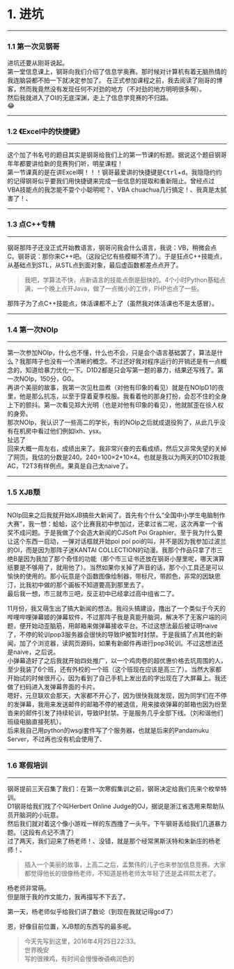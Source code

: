 # 1. 进坑
***
### 1.1 第一次见钢哥
进坑还要从刚哥说起。  
第一堂信息课上，钢哥向我们介绍了信息学奥赛。那时候对计算机有着无脑热情的我连脑袋都不拍一下就决定参加了。
在正式参加课程之前，我去阅读了刚哥的博客，然而我竟然没有发现任何不对劲的地方（不对劲的地方明明很多啊）。  
然后我就进入了OI的无底深渊，走上了信息学竞赛的不归路。  
:joy:  
***
### 1.2 《Excel中的快捷键》
***
这个加了书名号的题目其实是钢哥给我们上的第一节课的标题。据说这个题目钢哥年年都要讲给新的竞赛狗们听，明星课程！  
第一节课真的是在讲Excel啊！！！钢哥最爱讲的快捷键是<kbd>Ctrl</kbd>+<kbd>d</kbd>。我隐隐约约的记得钢哥似乎要我们用快捷键来完成一些信息的提取和重新阻止。曾经点过VBA技能点的我怎能不耍个小聪明呢？、VBA chuachua几行搞定！、我真是太腻害了！、  
***
### 1.3 点C++专精
***
钢哥那阵子还没正式开始教语言，钢哥问我会什么语言，我说：VB，稍微会点C。钢哥说：那你来C++吧。（这段记忆有些模糊不清了）。于是狂点C++技能点，从基础点到STL，从STL点到面对象，最后虚函数都差点点开了。  
> 我吧，学算法不快，点新语言的技能点倒是挺快的。4个小时Python基础点满，一个晚上点开Java，做了一点微小的工作，PHP也点了一些。  

那阵子为了点C++技能点，体活课都不上了（虽然我对体活课也不是太感冒）。

***
### 1.4 第一次NOIp
***
第一次参加NOIp，什么也不懂，什么也不会，只是会个语言基础罢了，算法是什么？我那阵子也没有一个清晰的概念。不过还好我对程序运行的开销还是有一点概念的，知道给暴力优化一下。D1D2都是只会写第一题的暴力，结果还写残了。第一次NOIp，150分，GG。  
再讲个美丽的故事，我第一次见杜皿煮（对他有印象的看见）就是在NOIpD1的夜里，他是那么抗冻，以至于穿着夏季校服。我看着他的那身打扮，会忍不住的全身上下的颤抖。第一次看见郑大光明（也是对他有印象的看见），他就腻歪在徐人权的身旁。  
那次NOIp，我认识了一些高二的学长，有的NOIp之后就成退役狗了，从此几乎没有在机房中看过他们例如lxh、ysx。  
扯远了  
回来大概一周左右，成绩出来了。我非常兴奋的去看成绩，然后又非常失望的关掉了网页。我估的分数是240。240=100×2+10×4。也就是我以为两天的D1D2我能AC，T2T3有样例点。果真是自己太naive了。  
***
### 1.5 XJB颓
***
NOIp回来之后我就开始XJB搞些大新闻了。首先有个什么“全国中小学生电脑制作大赛”，我一想：蛤蛤，这个比赛我初中参加过，还拿过省二呢，这次再拿一个省奖不成问题。于是我做了个会造大新闻的CJSoft Poi Graphier。至于我为什么要让这个东西一启动，一弹对话框就开始poi poi poi的叫，并不是因为我参加过波兰的OI，而是因为那阵子迷KANTAI COLLECTION的动漫。我那个作品只拿了市三绝B是因为我加了那个奇怪的功能（那个市三证书还放在钢哥小屋里呢，哪天演算纸要是不够用了，就用他了）。当然如果你关掉了声音的话，那个小工具还是可以愉快的使用的。那小玩意是个函数图像绘制器，带标尺，带颜色，非常的因缺思汀，比我初中做的那个画板不知道要高到那里去了。  
最后我一想，市三就市三吧，反正初中已经拿过高中组省二了。  

11月份，我又萌生出了搞大新闻的想法。我闷头搞建设，撸出了一个类似于今天的哔哩哔哩弹幕姬的弹幕软件，不过那阵子我是真能开脑洞，解决不了无客户端的问题，便开始动歪脑筋，用邮箱来做弹幕接收平台。不过这想法最后被证明naive了，不停的轮训pop3服务器会很快的导致IP被暂时封禁。于是我搞了点其他的新闻，加了个浏览器，读网页源码，如果有新邮件再进行pop3轮训。不过这想法还是naive，之后说。  
小弹幕造好了之后我就开始四处推广，以一个鸡肉卷的超优惠价格去坑周围的人，至少我装了6个班，还有外校的一个班（这个班现在应该是高三了）。当然大家都开始试的时候很开心，因为看到了自己手机上发出去的字出现在了大屏幕上。我还做了扫码进入发弹幕界面的卡片。  
嗯好，元旦联欢会那天，大家都不开心了，因为很快我就发现，因为同学们在不停的发弹幕，我用来发送邮件的邮箱不停的被退信，用来接收弹幕的邮箱也因为纷至沓来的邮件引发了持续轮训，导致IP封禁。于是服务几乎全部下线。（刘和谐他们班级电脑直接死机）。  
后来我自己用python的wsgi套件写了个服务器，也就是后来的Pandamuku Server，不过再也没有机会使用了、  
***
### 1.6 寒假培训
***
钢哥提前三天召集了我们：在第一次寒假集训之前，钢哥决定给我们先来个枚举特训。  
D1钢哥给我们找了个叫Herbert Online Judge的OJ，据说是浙江省选用来帮助队员开脑洞的小玩意。  
然后我们就对着这个像小游戏一样的东西撸了一头午。下午钢哥丢给我们几道暴力题。（这段有点记不清了）  
过了两天，我们迎来了杨老师！、没错，就是那个经常黑斯沃特和朱新庄的杨老师！、  
> 插入一个美丽的故事，上高二之后，孟繁伟的儿子也来参加信息竞赛。大家都觉得他长的很像杨老师，不知道是杨老师太年轻了还是孟祥熙太老了。

杨老师非常萌。  
但是限于我的作文能力，我再描写不下去了。  

第一天，杨老师似乎给我们讲了数论（到现在我就记得gcd了）  

恩，好像目前位置，XJB颓的东西写的最多呢。  

> 今天先写到这里，2016年4月25日22:33。  
> 世界晚安  
> 写的很辣鸡，有时间会慢慢~~改语病~~润色的
